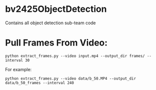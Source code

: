 # bv2425ObjectDetection
Contains all object detection sub-team code

# Pull Frames From Video:
```
python extract_frames.py --video input.mp4 --output_dir frames/ --interval 30
```

For example:
```
python extract_frames.py --video data/b_50.MP4 --output_dir data/b_50_frames --interval 240
```